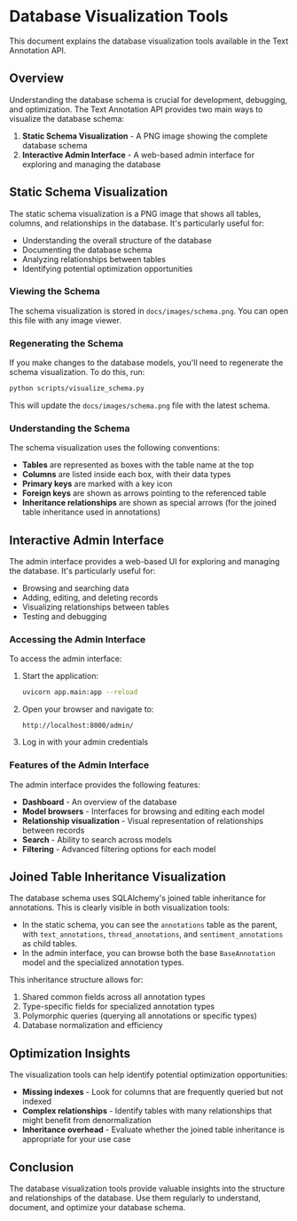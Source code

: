 # Database Visualization Tools

This document explains the database visualization tools available in the Text Annotation API.

## Overview

Understanding the database schema is crucial for development, debugging, and optimization. The Text Annotation API provides two main ways to visualize the database schema:

1. **Static Schema Visualization** - A PNG image showing the complete database schema
2. **Interactive Admin Interface** - A web-based admin interface for exploring and managing the database

## Static Schema Visualization

The static schema visualization is a PNG image that shows all tables, columns, and relationships in the database. It's particularly useful for:

- Understanding the overall structure of the database
- Documenting the database schema
- Analyzing relationships between tables
- Identifying potential optimization opportunities

### Viewing the Schema

The schema visualization is stored in `docs/images/schema.png`. You can open this file with any image viewer.

### Regenerating the Schema

If you make changes to the database models, you'll need to regenerate the schema visualization. To do this, run:

```bash
python scripts/visualize_schema.py
```

This will update the `docs/images/schema.png` file with the latest schema.

### Understanding the Schema

The schema visualization uses the following conventions:

- **Tables** are represented as boxes with the table name at the top
- **Columns** are listed inside each box, with their data types
- **Primary keys** are marked with a key icon
- **Foreign keys** are shown as arrows pointing to the referenced table
- **Inheritance relationships** are shown as special arrows (for the joined table inheritance used in annotations)

## Interactive Admin Interface

The admin interface provides a web-based UI for exploring and managing the database. It's particularly useful for:

- Browsing and searching data
- Adding, editing, and deleting records
- Visualizing relationships between tables
- Testing and debugging

### Accessing the Admin Interface

To access the admin interface:

1. Start the application:
   ```bash
   uvicorn app.main:app --reload
   ```

2. Open your browser and navigate to:
   ```
   http://localhost:8000/admin/
   ```

3. Log in with your admin credentials

### Features of the Admin Interface

The admin interface provides the following features:

- **Dashboard** - An overview of the database
- **Model browsers** - Interfaces for browsing and editing each model
- **Relationship visualization** - Visual representation of relationships between records
- **Search** - Ability to search across models
- **Filtering** - Advanced filtering options for each model

## Joined Table Inheritance Visualization

The database schema uses SQLAlchemy's joined table inheritance for annotations. This is clearly visible in both visualization tools:

- In the static schema, you can see the `annotations` table as the parent, with `text_annotations`, `thread_annotations`, and `sentiment_annotations` as child tables.
- In the admin interface, you can browse both the base `BaseAnnotation` model and the specialized annotation types.

This inheritance structure allows for:

1. Shared common fields across all annotation types
2. Type-specific fields for specialized annotation types
3. Polymorphic queries (querying all annotations or specific types)
4. Database normalization and efficiency

## Optimization Insights

The visualization tools can help identify potential optimization opportunities:

- **Missing indexes** - Look for columns that are frequently queried but not indexed
- **Complex relationships** - Identify tables with many relationships that might benefit from denormalization
- **Inheritance overhead** - Evaluate whether the joined table inheritance is appropriate for your use case

## Conclusion

The database visualization tools provide valuable insights into the structure and relationships of the database. Use them regularly to understand, document, and optimize your database schema. 